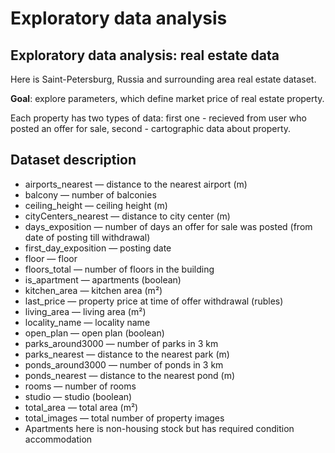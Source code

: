 # Exploratory data analysis

## Exploratory data analysis: real estate data
  Here is Saint-Petersburg, Russia and surrounding area real estate dataset.

  **Goal**: explore parameters, which define market price of real estate property.

  Each property has two types of data: first one - recieved from user who posted an offer for sale, second - cartographic data about property.

## Dataset description
  - airports_nearest — distance to the nearest airport (m)
  - balcony — number of balconies
  - ceiling_height — ceiling height (m)
  - cityCenters_nearest — distance to city center (m)
  - days_exposition — number of days an offer for sale was posted (from date of posting till withdrawal)
  - first_day_exposition — posting date
  - floor — floor
  - floors_total — number of floors in the building
  - is_apartment — apartments (boolean)
  - kitchen_area — kitchen area (m²)
  - last_price — property price at time of offer withdrawal (rubles)
  - living_area — living area (m²)
  - locality_name — locality name
  - open_plan — open plan (boolean)
  - parks_around3000 — number of parks in 3 km
  - parks_nearest — distance to the nearest park (m)
  - ponds_around3000 — number of ponds in 3 km
  - ponds_nearest — distance to the nearest pond (m)
  - rooms — number of rooms
  - studio — studio (boolean)
  - total_area — total area (m²)
  - total_images — total number of property images
  - Apartments here is non-housing stock but has required condition accommodation
